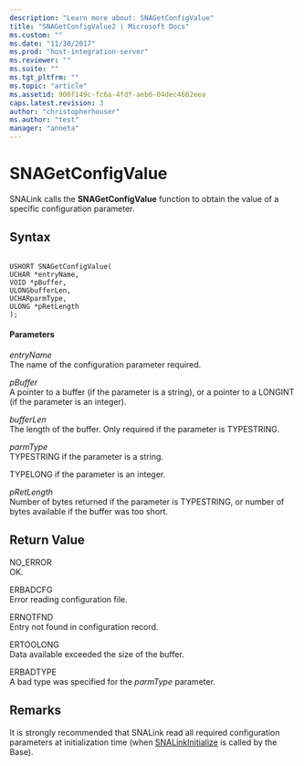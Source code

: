 ```yaml
---
description: "Learn more about: SNAGetConfigValue"
title: "SNAGetConfigValue2 | Microsoft Docs"
ms.custom: ""
ms.date: "11/30/2017"
ms.prod: "host-integration-server"
ms.reviewer: ""
ms.suite: ""
ms.tgt_pltfrm: ""
ms.topic: "article"
ms.assetid: 900f149c-fc6a-4fdf-aeb6-04dec4602eea
caps.latest.revision: 3
author: "christopherhouser"
ms.author: "test"
manager: "anneta"
---
```

# SNAGetConfigValue
SNALink calls the **SNAGetConfigValue** function to obtain the value of a specific configuration parameter.  
  
## Syntax  
  
```  
  
USHORT SNAGetConfigValue(  
UCHAR *entryName,  
VOID *pBuffer,  
ULONGbufferLen,  
UCHARparmType,  
ULONG *pRetLength  
);  
```  
  
#### Parameters  
 *entryName*  
 The name of the configuration parameter required.  
  
 *pBuffer*  
 A pointer to a buffer (if the parameter is a string), or a pointer to a LONGINT (if the parameter is an integer).  
  
 *bufferLen*  
 The length of the buffer. Only required if the parameter is TYPESTRING.  
  
 *parmType*  
 TYPESTRING if the parameter is a string.  
  
 TYPELONG if the parameter is an integer.  
  
 *pRetLength*  
 Number of bytes returned if the parameter is TYPESTRING, or number of bytes available if the buffer was too short.  
  
## Return Value  
 NO_ERROR  
 OK.  
  
 ERBADCFG  
 Error reading configuration file.  
  
 ERNOTFND  
 Entry not found in configuration record.  
  
 ERTOOLONG  
 Data available exceeded the size of the buffer.  
  
 ERBADTYPE  
 A bad type was specified for the *parmType* parameter.  
  
## Remarks  
 It is strongly recommended that SNALink read all required configuration parameters at initialization time (when [SNALinkInitialize](../core/snalinkinitialize2.md) is called by the Base).
